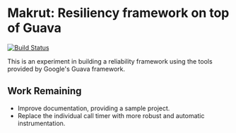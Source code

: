 Makrut: Resiliency framework on top of Guava
============================================
[![Build Status](https://travis-ci.org/[dclements]/[makrut].png)](https://travis-ci.org/[dclements]/[makrut])


This is an experiment in building a reliability framework using the tools provided by Google's Guava framework. 

Work Remaining
--------------

 * Improve documentation, providing a sample project.
 * Replace the individual call timer with more robust and automatic instrumentation. 
